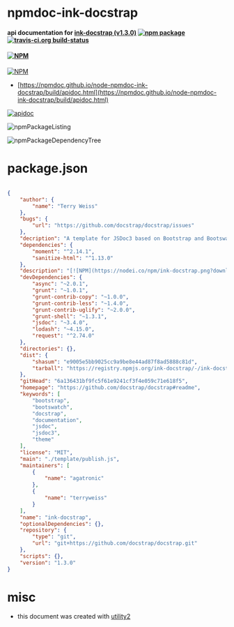 # npmdoc-ink-docstrap

#### api documentation for  [ink-docstrap (v1.3.0)](https://github.com/docstrap/docstrap#readme)  [![npm package](https://img.shields.io/npm/v/npmdoc-ink-docstrap.svg?style=flat-square)](https://www.npmjs.org/package/npmdoc-ink-docstrap) [![travis-ci.org build-status](https://api.travis-ci.org/npmdoc/node-npmdoc-ink-docstrap.svg)](https://travis-ci.org/npmdoc/node-npmdoc-ink-docstrap)

#### [![NPM](https://nodei.co/npm/ink-docstrap.png?downloads=true)](https://nodei.co/npm/ink-docstrap/)

[![NPM](https://nodei.co/npm/ink-docstrap.png?downloads=true&downloadRank=true&stars=true)](https://www.npmjs.com/package/ink-docstrap)

- [https://npmdoc.github.io/node-npmdoc-ink-docstrap/build/apidoc.html](https://npmdoc.github.io/node-npmdoc-ink-docstrap/build/apidoc.html)

[![apidoc](https://npmdoc.github.io/node-npmdoc-ink-docstrap/build/screenCapture.buildCi.browser.%252Ftmp%252Fbuild%252Fapidoc.html.png)](https://npmdoc.github.io/node-npmdoc-ink-docstrap/build/apidoc.html)

![npmPackageListing](https://npmdoc.github.io/node-npmdoc-ink-docstrap/build/screenCapture.npmPackageListing.svg)

![npmPackageDependencyTree](https://npmdoc.github.io/node-npmdoc-ink-docstrap/build/screenCapture.npmPackageDependencyTree.svg)



# package.json

```json

{
    "author": {
        "name": "Terry Weiss"
    },
    "bugs": {
        "url": "https://github.com/docstrap/docstrap/issues"
    },
    "decription": "A template for JSDoc3 based on Bootstrap and Bootswatch",
    "dependencies": {
        "moment": "^2.14.1",
        "sanitize-html": "^1.13.0"
    },
    "description": "[![NPM](https://nodei.co/npm/ink-docstrap.png?downloads=true)](https://nodei.co/npm/ink-docstrap/)",
    "devDependencies": {
        "async": "~2.0.1",
        "grunt": "~1.0.1",
        "grunt-contrib-copy": "~1.0.0",
        "grunt-contrib-less": "~1.4.0",
        "grunt-contrib-uglify": "~2.0.0",
        "grunt-shell": "~1.3.1",
        "jsdoc": "~3.4.0",
        "lodash": "~4.15.0",
        "request": "^2.74.0"
    },
    "directories": {},
    "dist": {
        "shasum": "e9005e5bb9025cc9a9be8e44ad87f8ad5888c81d",
        "tarball": "https://registry.npmjs.org/ink-docstrap/-/ink-docstrap-1.3.0.tgz"
    },
    "gitHead": "6a136431bf9fc5f61e9241cf3f4e059c71e618f5",
    "homepage": "https://github.com/docstrap/docstrap#readme",
    "keywords": [
        "bootstrap",
        "bootswatch",
        "docstrap",
        "documentation",
        "jsdoc",
        "jsdoc3",
        "theme"
    ],
    "license": "MIT",
    "main": "./template/publish.js",
    "maintainers": [
        {
            "name": "agatronic"
        },
        {
            "name": "terryweiss"
        }
    ],
    "name": "ink-docstrap",
    "optionalDependencies": {},
    "repository": {
        "type": "git",
        "url": "git+https://github.com/docstrap/docstrap.git"
    },
    "scripts": {},
    "version": "1.3.0"
}
```



# misc
- this document was created with [utility2](https://github.com/kaizhu256/node-utility2)
